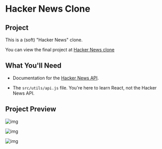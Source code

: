# Hacker News Clone

## Project

This is a (soft) "Hacker News" clone.

You can view the final project at [Hacker News clone](https://paulepps.github.io/hacker-news-reader/)

## What You'll Need

+ Documentation for the [Hacker News API](https://github.com/HackerNews/API).

+ The `src/utils/api.js` file. You're here to learn React, not the Hacker News API.

## Project Preview

![img](https://user-images.githubusercontent.com/2933430/55523754-c1775200-5647-11e9-9394-387cd49a012c.png)

![img](https://user-images.githubusercontent.com/2933430/55523752-c0debb80-5647-11e9-91e0-cd2dd38b3255.png)

![img](https://user-images.githubusercontent.com/2933430/55523749-c0debb80-5647-11e9-9575-80262d951938.png)